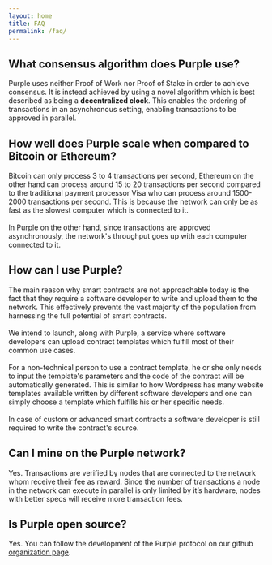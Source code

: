 ```yaml
---
layout: home
title: FAQ
permalink: /faq/
---
```


## What consensus algorithm does Purple use?
Purple uses neither Proof of Work nor Proof of Stake in order to achieve consensus. It is instead achieved by using a novel algorithm which is best described as being a **decentralized clock**. This enables the ordering of transactions in an asynchronous setting, enabling transactions to be approved in parallel.

## How well does Purple scale when compared to Bitcoin or Ethereum?
Bitcoin can only process 3 to 4 transactions per second, Ethereum on the other hand can process around 15 to 20 transactions per second compared to the traditional payment processor Visa who can process around 1500-2000 transactions per second. This is because the network can only be as fast as the slowest computer which is connected to it. <br><br> In Purple on the other hand, since transactions are approved asynchronously, the network's throughput goes up with each computer connected to it.

## How can I use Purple?
The main reason why smart contracts are not approachable today is the fact that they require a software developer to write and upload them to the network. This effectively prevents the vast majority of the population from harnessing the full potential of smart contracts.<br><br> We intend to launch, along with Purple, a service where software developers can upload contract templates which fulfill most of their common use cases. <br><br>For a non-technical person to use a contract template, he or she only needs to input the template's parameters and the code of the contract will be automatically generated. This is similar to how Wordpress has many website templates available written by different software developers and one can simply choose a template which fulfills his or her specific needs.<br><br> In case of custom or advanced smart contracts a software developer is still required to write the contract's source.

## Can I mine on the Purple network?
Yes. Transactions are verified by nodes that are connected to the network whom receive their fee as reward. Since the number of transactions a node in the network can execute in parallel is only limited by it’s hardware, nodes with better specs will receive more transaction fees.

## Is Purple open source?
Yes. You can follow the development of the Purple protocol on our github [ organization page](https://github.com/purpleprotocol).
